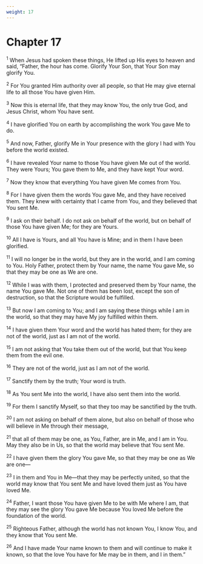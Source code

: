 ```yaml
---
weight: 17
---
```


# Chapter 17

<sup>1</sup> When Jesus had spoken these things, He lifted up His eyes to heaven and said, “Father, the hour has come. Glorify Your Son, that Your Son may glorify You. 

<sup>2</sup> For You granted Him authority over all people, so that He may give eternal life to all those You have given Him. 

<sup>3</sup> Now this is eternal life, that they may know You, the only true God, and Jesus Christ, whom You have sent. 

<sup>4</sup> I have glorified You on earth by accomplishing the work You gave Me to do. 

<sup>5</sup> And now, Father, glorify Me in Your presence with the glory I had with You before the world existed. 

<sup>6</sup> I have revealed Your name to those You have given Me out of the world. They were Yours; You gave them to Me, and they have kept Your word. 

<sup>7</sup> Now they know that everything You have given Me comes from You. 

<sup>8</sup> For I have given them the words You gave Me, and they have received them. They knew with certainty that I came from You, and they believed that You sent Me. 

<sup>9</sup> I ask on their behalf. I do not ask on behalf of the world, but on behalf of those You have given Me; for they are Yours. 

<sup>10</sup> All I have is Yours, and all You have is Mine; and in them I have been glorified. 

<sup>11</sup> I will no longer be in the world, but they are in the world, and I am coming to You. Holy Father, protect them by Your name, the name You gave Me, so that they may be one as We are one. 

<sup>12</sup> While I was with them, I protected and preserved them by Your name, the name You gave Me. Not one of them has been lost, except the son of destruction, so that the Scripture would be fulfilled. 

<sup>13</sup> But now I am coming to You; and I am saying these things while I am in the world, so that they may have My joy fulfilled within them. 

<sup>14</sup> I have given them Your word and the world has hated them; for they are not of the world, just as I am not of the world. 

<sup>15</sup> I am not asking that You take them out of the world, but that You keep them from the evil one. 

<sup>16</sup> They are not of the world, just as I am not of the world. 

<sup>17</sup> Sanctify them by the truth; Your word is truth. 

<sup>18</sup> As You sent Me into the world, I have also sent them into the world. 

<sup>19</sup> For them I sanctify Myself, so that they too may be sanctified by the truth. 

<sup>20</sup> I am not asking on behalf of them alone, but also on behalf of those who will believe in Me through their message, 

<sup>21</sup> that all of them may be one, as You, Father, are in Me, and I am in You. May they also be in Us, so that the world may believe that You sent Me. 

<sup>22</sup> I have given them the glory You gave Me, so that they may be one as We are one— 

<sup>23</sup> I in them and You in Me—that they may be perfectly united, so that the world may know that You sent Me and have loved them just as You have loved Me. 

<sup>24</sup> Father, I want those You have given Me to be with Me where I am, that they may see the glory You gave Me because You loved Me before the foundation of the world. 

<sup>25</sup> Righteous Father, although the world has not known You, I know You, and they know that You sent Me. 

<sup>26</sup> And I have made Your name known to them and will continue to make it known, so that the love You have for Me may be in them, and I in them.” 


